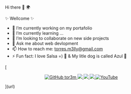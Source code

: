  Hi there 👋 🌍 

 ✨ Wellcome ✨ 

- 🔭 I’m currently working on my portafolio
- 🌱 I’m currently learning ...
- 👯 I’m looking to collaborate on new side projects
- 💬 Ask me about web devlopment
- 📫 How to reach me: torres.m3lly@gmail.com
- ⚡ Fun fact: I love Salsa =) 💃 & My litle dog is called Azul 🐶


[<p align="center">
    <a href="https://github.com/tor3m">
        <img src="https://img.shields.io/badge/GitHub--_.svg?style=social&logo=github&logoColor=EA4AAA" alt="GitHub tor3m">
    </a>
    <a href="https://instagram.com/tor3m">
        <img src="https://img.shields.io/badge/tor3m--_.svg?label=Instagram&style=social&logo=instagram">
    </a>
    <a href="https://twitter.com/maribeltm">
        <img src="https://img.shields.io/twitter/follow/maribeltm?label=Twitter&style=social">
    </a>
    <a href="https://twitch.tv/">
        <img src="https://img.shields.io/badge/maribeltm--_.svg?label=Twitch&style=social&logo=twitch">
    </a>
    <a href="https://www.youtube.com/">
        <img src="https://img.shields.io/badge/--_.svg?style=social&logo=youtube" alt="YouTube">
    </a>
</p> ](url)
